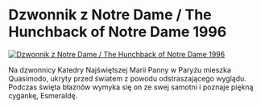 Dzwonnik z Notre Dame / The Hunchback of Notre Dame 1996 
=============
[![Dzwonnik z Notre Dame / The Hunchback of Notre Dame 1996 ](http://vidos.pl/images/player.gif)](http://vidos.pl/dzwonnik-z-notre-dame-the-hunchback-of-notre-dame-1996)

 Na dzwonnicy Katedry Najświętszej Marii Panny w Paryżu mieszka Quasimodo, ukryty przed światem z powodu odstraszającego wyglądu. Podczas święta błaznów wymyka się on ze swej samotni i poznaje piękną cygankę, Esmeraldę. 
